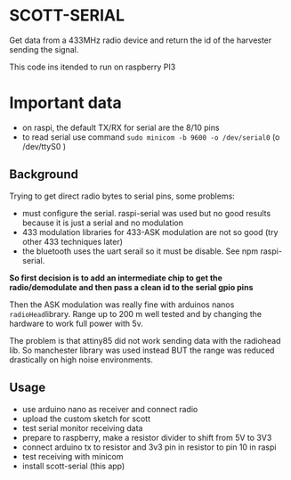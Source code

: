 # SCOTT-SERIAL

Get data from a 433MHz radio device and return the id of the harvester sending the signal.

This code ins itended to run on raspberry PI3

# Important data

- on raspi, the default TX/RX for serial are the 8/10 pins
- to read serial use command `sudo minicom -b 9600 -o /dev/serial0` (o /dev/ttyS0 )  

## Background

Trying to get direct radio bytes to serial pins, some problems:
- must configure the serial. raspi-serial was used but no good results because it is just a serial and no modulation
- 433 modulation libraries for 433-ASK modulation are not so good (try other 433 techniques later)
- the bluetooth uses the uart serail so it must be disable. See npm raspi-serial.

**So first decision is to add an intermediate chip to get the radio/demodulate and then pass a clean id to the serial gpio pins**

Then the ASK modulation was really fine with arduinos nanos `radioHead`library. Range up to 200 m well tested and by changing the hardware to work full power with 5v.

The problem is that attiny85 did not work sending data with the radiohead lib. So manchester library was used instead BUT the range was reduced drastically on high noise environments.

## Usage

- use arduino nano as receiver and connect radio
- upload the custom sketch for scott
- test serial monitor receiving data
- prepare to raspberry, make a resistor divider to shift from 5V to 3V3
- connect arduino tx to resistor and 3v3 pin in resistor to pin 10 in raspi
- test receiving with minicom
- install scott-serial (this app)